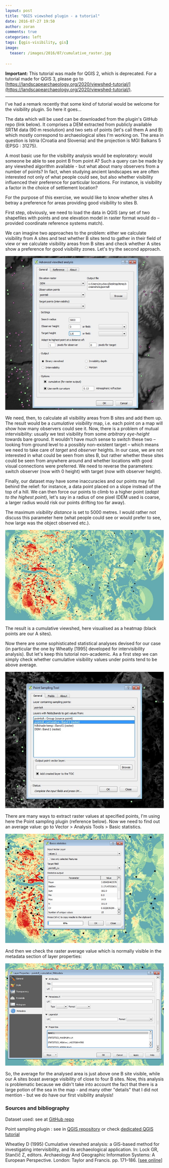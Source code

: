 ```yaml
---
layout: post
title: "QGIS viewshed plugin - a tutorial"
date: 2016-07-27 19:50
author: zoran
comments: true
categories: left
tags: [qgis-visibility, gis]
image:
  teaser: /images/2016/07/cumulative_raster.jpg

---
```



**Important:** This tutorial was made for QGIS 2, which is deprecated. For a tutorial made for QGIS 3, please go to [https://landscapearchaeology.org/2020/viewshed-tutorial/](https://landscapearchaeology.org/2020/viewshed-tutorial/).

***

I've had a remark recently that some kind of tutorial would be welcome for the visibility plugin. So here it goes…

The data which will be used can be downloaded from the plugin's GitHub repo (link below). It comprises a DEM extracted from publicly available SRTM data (90 m resolution) and two sets of points (let's call them A and B) which mostly correspond to archaeological sites I'm working on. The area in question is Istria (Croatia and Slovenia) and the projection is MGI Balkans 5 (EPSG : 31275).

A most basic use for the visibility analysis would be exploratory: would someone be able to see point B from point A? Such a query can be made by any viewshed algorithm available - but what about many observers from a number of points? In fact, when studying ancient landscapes we are often interested not only of what people could see, but also whether visibility influenced their preference for particular locations. For instance, is visibility a factor in the choice of settlement location?

For the purpose of this exercise, we would like to know whether sites A betray a preference for areas providing good visibility to sites B.

First step, obviously, we need to load the data in QGIS (any set of two shapefiles with points and one elevation model in raster format would do – provided coordinate reference systems match).

We can imagine two approaches to the problem: either we calculate visibility from A sites and test whether B sites tend to gather in their field of view or we calculate visibility areas from B sites and check whether A sites show a preference for good visibility zones. Let's try the second approach.

![cumulative-screenshot](/images/2016/07/cumulative-screenshot.jpg) 

We need, then, to calculate all visibility areas from B sites and add them up. The result would be a <em>cumulative visibility</em> map, i.e. each point on a map will show how many observers could see it. Now, there is a problem of mutual intervisibility: usually we test visibility from some <em>arbitrary eye-height</em> towards bare ground. It wouldn't have much sense to switch these two – looking from ground level to a possibly non-existent target – which means we need to take care of <em>target</em> and <em>observer</em> heights. In our case, we are not interested in what could be seen from sites B, but rather whether these sites could be seen from anywhere around and whether locations with good visual connections were preferred. We need to reverse the parameters: switch observer (now with 0 height) with target (now with observer height).

Finally, our dataset may have some inaccuracies and our points may fall behind the relief: for instance, a data point placed on a slope instead of the top of a hill. We can then force our points to climb to a higher point (<em>adapt to the highest point</em>), let's say in a radius of one pixel (DEM used is coarse, a larger radius would risk our points drifting too far away).

The maximum <em>visibility distance</em> is set to 5000 metres. I would rather not discuss this parameter here (what people could see or would prefer to see, how large was the object observed etc.).

![cumulative_raster](/images/2016/07/cumulative_raster.jpg)

The result is a cumulative viewshed, here visualised as a heatmap (black points are our A sites).

Now there are some sophisticated statistical analyses devised for our case (in particular the one by Wheatly [1995] developed for intervisibility analysis). But let's keep this tutorial non-academic. As a first step we can simply check whether cumulative visibility values under points tend to be above average.

![point sampling tool](/images/2016/07/Point-sampling-tool.jpg)

There are many ways to extract raster values at specified points, I'm using here the Point sampling plugin (reference below). Now we need to find out an average value: go to Vector &gt; Analysis Tools &gt; Basic statistics.

![vector stats](/images/2016/07/vector-stats.jpg)

And then we check the raster average value which is normally visible in the metadata section of layer properties:

![raster-metadata](/images/2016/07/raster-metadata.jpg)

So, the average for the analysed area is just above one B site visible, while our A sites boast average visibility of close to four B sites. Now, this analysis is problematic because we didn't take into account the fact that there is a large potion of the sea in the map - and many other "details" that I did not mention - but we do have our first visibility analysis!
<h3>Sources and bibliography</h3>
Dataset used: see at <a href="https://github.com/zoran-cuckovic/QGIS-visibility-analysis/tree/test-data" target="_blank">GitHub repo</a>

Point sampling plugin : see in <a href="https://plugins.qgis.org/plugins/pointsamplingtool/">QGIS repository</a> or check <a href="http://www.qgistutorials.com/fr/docs/sampling_raster_data.html" target="_blank">dedicated QGIS tutorial</a>

Wheatley D (1995) Cumulative viewshed analysis: a GIS-based method for investigating intervisibility, and its archaeological application. In: Lock GR, Stančič Z, editors. Archaeology And Geographic Information Systems: A European Perspective. London: Taylor and Francis. pp. 171–186. [<a href="http://www.southampton.ac.uk/~dww/Cumulative/">see online</a>]
